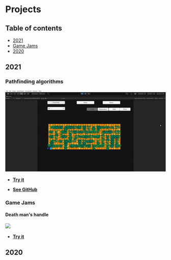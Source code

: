 # Projects
## Table of contents
* [2021](#2021)
* [Game Jams](#Game-Jams)
* [2020](#2020)
## 2021
### Pathfinding algorithms


![](https://github.com/XavierMorin/Projects/blob/main/ezgif.com-gif-maker.gif)



* [**Try it**]()

* [**See GitHub**]()




### Game Jams
#### Death man's handle

![](https://github.com/XavierMorin/Projects/blob/main/ezgif.com-gif-maker%20(1).gif)
<br />
* [**Try it**](https://whiskey-bar.itch.io/dead-mans-handle)



## 2020

